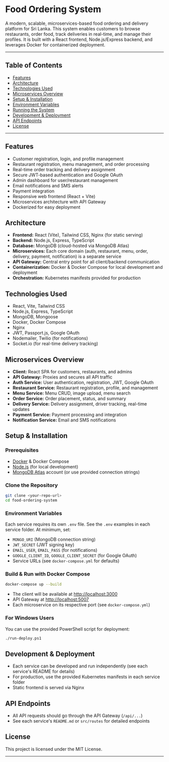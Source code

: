# Food Ordering System

A modern, scalable, microservices-based food ordering and delivery platform for Sri Lanka. This system enables customers to browse restaurants, order food, track deliveries in real-time, and manage their profiles. It is built with a React frontend, Node.js/Express backend, and leverages Docker for containerized deployment.

---

## Table of Contents
- [Features](#features)
- [Architecture](#architecture)
- [Technologies Used](#technologies-used)
- [Microservices Overview](#microservices-overview)
- [Setup & Installation](#setup--installation)
- [Environment Variables](#environment-variables)
- [Running the System](#running-the-system)
- [Development & Deployment](#development--deployment)
- [API Endpoints](#api-endpoints)
- [License](#license)

---

## Features
- Customer registration, login, and profile management
- Restaurant registration, menu management, and order processing
- Real-time order tracking and delivery assignment
- Secure JWT-based authentication and Google OAuth
- Admin dashboard for user/restaurant management
- Email notifications and SMS alerts
- Payment integration
- Responsive web frontend (React + Vite)
- Microservices architecture with API Gateway
- Dockerized for easy deployment

## Architecture
- **Frontend:** React (Vite), Tailwind CSS, Nginx (for static serving)
- **Backend:** Node.js, Express, TypeScript
- **Database:** MongoDB (cloud-hosted via MongoDB Atlas)
- **Microservices:** Each core domain (auth, restaurant, menu, order, delivery, payment, notification) is a separate service
- **API Gateway:** Central entry point for all client/backend communication
- **Containerization:** Docker & Docker Compose for local development and deployment
- **Orchestration:** Kubernetes manifests provided for production

## Technologies Used
- React, Vite, Tailwind CSS
- Node.js, Express, TypeScript
- MongoDB, Mongoose
- Docker, Docker Compose
- Nginx
- JWT, Passport.js, Google OAuth
- Nodemailer, Twilio (for notifications)
- Socket.io (for real-time delivery tracking)

## Microservices Overview
- **Client:** React SPA for customers, restaurants, and admins
- **API Gateway:** Proxies and secures all API traffic
- **Auth Service:** User authentication, registration, JWT, Google OAuth
- **Restaurant Service:** Restaurant registration, profile, and management
- **Menu Service:** Menu CRUD, image upload, menu search
- **Order Service:** Order placement, status, and summary
- **Delivery Service:** Delivery assignment, driver tracking, real-time updates
- **Payment Service:** Payment processing and integration
- **Notification Service:** Email and SMS notifications

## Setup & Installation

### Prerequisites
- [Docker](https://www.docker.com/) & Docker Compose
- [Node.js](https://nodejs.org/) (for local development)
- [MongoDB Atlas](https://www.mongodb.com/cloud/atlas) account (or use provided connection strings)

### Clone the Repository
```sh
git clone <your-repo-url>
cd food-ordering-system
```

### Environment Variables
Each service requires its own `.env` file. See the `.env` examples in each service folder. At minimum, set:
- `MONGO_URI` (MongoDB connection string)
- `JWT_SECRET` (JWT signing key)
- `EMAIL_USER`, `EMAIL_PASS` (for notifications)
- `GOOGLE_CLIENT_ID`, `GOOGLE_CLIENT_SECRET` (for Google OAuth)
- Service URLs (see `docker-compose.yml` for defaults)

### Build & Run with Docker Compose
```sh
docker-compose up --build
```
- The client will be available at [http://localhost:3000](http://localhost:3000)
- API Gateway at [http://localhost:5007](http://localhost:5007)
- Each microservice on its respective port (see `docker-compose.yml`)

### For Windows Users
You can use the provided PowerShell script for deployment:
```sh
./run-deploy.ps1
```

## Development & Deployment
- Each service can be developed and run independently (see each service's README for details)
- For production, use the provided Kubernetes manifests in each service folder
- Static frontend is served via Nginx

## API Endpoints
- All API requests should go through the API Gateway (`/api/...`)
- See each service's `README.md` or `src/routes` for detailed endpoints

## License
This project is licensed under the MIT License.

---

